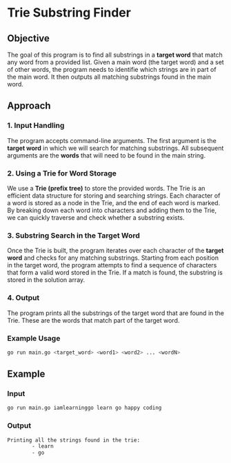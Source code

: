 # Trie Substring Finder

## Objective

The goal of this program is to find all substrings in a **target word** that match any word from a provided list. Given a main word (the target word) and a set of other words, the program needs to identifie which strings are in part of the main word. It then outputs all matching substrings found in the main word.

## Approach

### 1. Input Handling
The program accepts command-line arguments. The first argument is the **target word** in which we will search for matching substrings. All subsequent arguments are the **words** that will need to be found in the main string.

### 2. Using a Trie for Word Storage
We use a **Trie (prefix tree)** to store the provided words. The Trie is an efficient data structure for storing and searching strings. Each character of a word is stored as a node in the Trie, and the end of each word is marked. By breaking down each word into characters and adding them to the Trie, we can quickly traverse and check whether a substring exists.

### 3. Substring Search in the Target Word
Once the Trie is built, the program iterates over each character of the **target word** and checks for any matching substrings. Starting from each position in the target word, the program attempts to find a sequence of characters that form a valid word stored in the Trie. If a match is found, the substring is stored in the solution array.

### 4. Output
The program prints all the substrings of the target word that are found in the Trie. These are the words that match part of the target word.

### Example Usage

```bash
go run main.go <target_word> <word1> <word2> ... <wordN>
```

## Example
### Input
```bash
go run main.go iamlearninggo learn go happy coding
```
### Output
```bash
Printing all the strings found in the trie:
        - learn
        - go
```